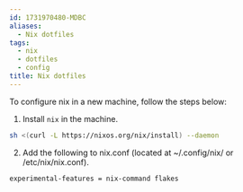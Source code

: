 ```yaml
---
id: 1731970480-MDBC
aliases:
  - Nix dotfiles
tags:
  - nix
  - dotfiles
  - config
title: Nix dotfiles
---
```


To configure nix in a new machine, follow the steps below:

1. Install `nix` in the machine.

```sh
sh <(curl -L https://nixos.org/nix/install) --daemon
```

2. Add the following to nix.conf (located at ~/.config/nix/ or /etc/nix/nix.conf).

```sh
experimental-features = nix-command flakes
```
